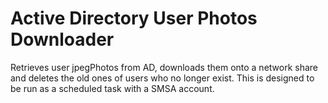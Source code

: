 # Active Directory User Photos Downloader
Retrieves user jpegPhotos from AD, downloads them onto a network share and deletes the old ones of users who no longer exist. This is designed to be run as a scheduled task with a SMSA account.

